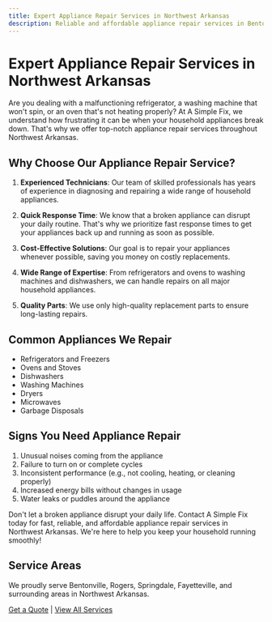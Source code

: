 ```yaml
---
title: Expert Appliance Repair Services in Northwest Arkansas
description: Reliable and affordable appliance repair services in Bentonville, Rogers, Springdale, Fayetteville, and surrounding areas. Get your household appliances back in working order with our experienced technicians.
---
```


# Expert Appliance Repair Services in Northwest Arkansas

Are you dealing with a malfunctioning refrigerator, a washing machine that won't spin, or an oven that's not heating properly? At A Simple Fix, we understand how frustrating it can be when your household appliances break down. That's why we offer top-notch appliance repair services throughout Northwest Arkansas.

## Why Choose Our Appliance Repair Service?

1. **Experienced Technicians**: Our team of skilled professionals has years of experience in diagnosing and repairing a wide range of household appliances.

2. **Quick Response Time**: We know that a broken appliance can disrupt your daily routine. That's why we prioritize fast response times to get your appliances back up and running as soon as possible.

3. **Cost-Effective Solutions**: Our goal is to repair your appliances whenever possible, saving you money on costly replacements.

4. **Wide Range of Expertise**: From refrigerators and ovens to washing machines and dishwashers, we can handle repairs on all major household appliances.

5. **Quality Parts**: We use only high-quality replacement parts to ensure long-lasting repairs.

## Common Appliances We Repair

- Refrigerators and Freezers
- Ovens and Stoves
- Dishwashers
- Washing Machines
- Dryers
- Microwaves
- Garbage Disposals

## Signs You Need Appliance Repair

1. Unusual noises coming from the appliance
2. Failure to turn on or complete cycles
3. Inconsistent performance (e.g., not cooling, heating, or cleaning properly)
4. Increased energy bills without changes in usage
5. Water leaks or puddles around the appliance

Don't let a broken appliance disrupt your daily life. Contact A Simple Fix today for fast, reliable, and affordable appliance repair services in Northwest Arkansas. We're here to help you keep your household running smoothly!

## Service Areas

We proudly serve Bentonville, Rogers, Springdale, Fayetteville, and surrounding areas in Northwest Arkansas.

[Get a Quote](/#contact) | [View All Services](/#services)
